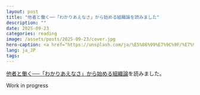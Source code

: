 ```yaml
---
layout: post
title: "他者と働く──「わかりあえなさ」から始める組織論を読みました"
description: ""
date: 2025-09-23
categories: reading
image: /assets/posts/2025-09-23/cover.jpg
hero-caption: <a href="https://unsplash.com/ja/%E5%86%99%E7%9C%9F/%E7%99%BD%E3%81%84%E6%9C%AC%E3%82%92%E6%8C%81%E3%81%A3%E3%81%A6%E3%81%84%E3%82%8B%E4%BA%BA-5DD-zrySSXc?utm_content=creditCopyText&utm_medium=referral&utm_source=unsplash">Unsplash</a>の<a href="https://unsplash.com/ja/@valentinsalja?utm_content=creditCopyText&utm_medium=referral&utm_source=unsplash">Valentin Salja</a>が撮影した写真
lang: ja_JP
tags: 
---
```


[他者と働く──「わかりあえなさ」から始める組織論](https://amzn.asia/d/6AiRyjw)を読みました。

Work in progress